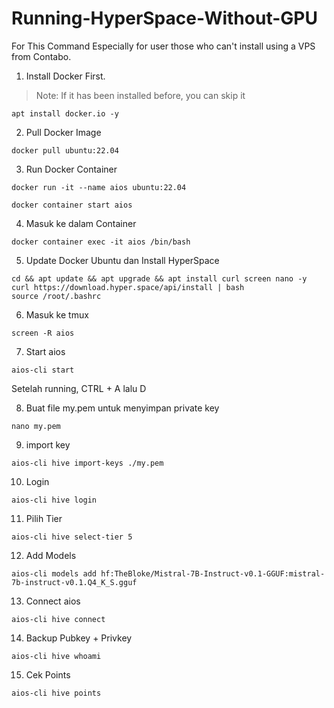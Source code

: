 # Running-HyperSpace-Without-GPU
For This Command Especially for user those who can't install using a VPS from Contabo.

1. Install Docker First.
> Note: If it has been installed before, you can skip it
```
apt install docker.io -y
```

2. Pull Docker Image
```
docker pull ubuntu:22.04
```

3. Run Docker Container
```
docker run -it --name aios ubuntu:22.04
```

```
docker container start aios
```

4. Masuk ke dalam Container
```
docker container exec -it aios /bin/bash
```

5. Update Docker Ubuntu dan Install HyperSpace
```
cd && apt update && apt upgrade && apt install curl screen nano -y
curl https://download.hyper.space/api/install | bash
source /root/.bashrc
```

6. Masuk ke tmux
```
screen -R aios
```

7. Start aios
```
aios-cli start
```
Setelah running, CTRL + A lalu D

8. Buat file my.pem untuk menyimpan private key 
```
nano my.pem
```

9. import key
```
aios-cli hive import-keys ./my.pem
```

10. Login
```
aios-cli hive login
```

11. Pilih Tier
```
aios-cli hive select-tier 5
```

12. Add Models
```
aios-cli models add hf:TheBloke/Mistral-7B-Instruct-v0.1-GGUF:mistral-7b-instruct-v0.1.Q4_K_S.gguf
```

13. Connect aios
```
aios-cli hive connect
```

14. Backup Pubkey + Privkey
```
aios-cli hive whoami
```

15. Cek Points
```
aios-cli hive points
```
